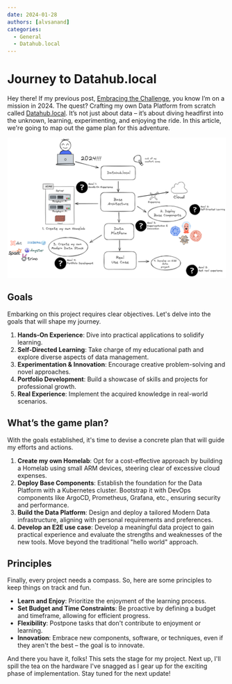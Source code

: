 ```yaml
---
date: 2024-01-28
authors: [alvsanand]
categories:
  - General
  - Datahub.local
---
```

# Journey to Datahub.local

Hey there! If my previous post, [Embracing the Challenge](202401_embracing-the-challenge.md), you know I’m on a mission in 2024. The quest? Crafting my own Data Platform from scratch called [Datahub.local](https://www.alvsanand.com/datahub-local/). It’s not just about data – it’s about diving headfirst into the unknown, learning, experimenting, and enjoying the ride. In this article, we're going to map out the game plan for this adventure.

![ Journey to Datahub.local](/img/datahub-local-plan.png)

## Goals

Embarking on this project requires clear objectives. Let's delve into the goals that will shape my journey.

1. **Hands-On Experience**: Dive into practical applications to solidify learning.
1. **Self-Directed Learning**: Take charge of my educational path and explore diverse aspects of data management.
1. **Experimentation & Innovation**: Encourage creative problem-solving and novel approaches.
1. **Portfolio Development**: Build a showcase of skills and projects for professional growth.
1. **Real Experience**: Implement the acquired knowledge in real-world scenarios.

## What’s the game plan?

With the goals established, it's time to devise a concrete plan that will guide my efforts and actions.

1. **Create my own Homelab**: Opt for a cost-effective approach by building a Homelab using small ARM devices, steering clear of excessive cloud expenses.
2. **Deploy Base Components**: Establish the foundation for the Data Platform with a Kubernetes cluster. Bootstrap it with DevOps components like ArgoCD, Prometheus, Grafana, etc., ensuring security and performance.
3. **Build the Data Platform**: Design and deploy a tailored Modern Data infrastructure, aligning with personal requirements and preferences.
4. **Develop an E2E use case**: Develop a meaningful data project to gain practical experience and evaluate the strengths and weaknesses of the new tools. Move beyond the traditional "hello world" approach.

## Principles

Finally, every project needs a compass. So, here are some principles to keep things on track and fun.

- **Learn and Enjoy**: Prioritize the enjoyment of the learning process.
- **Set Budget and Time Constraints**: Be proactive by defining a budget and timeframe, allowing for efficient progress.
- **Flexibility**: Postpone tasks that don't contribute to enjoyment or learning.
- **Innovation**: Embrace new components, software, or techniques, even if they aren't the best – the goal is to innovate.

And there you have it, folks! This sets the stage for my project. Next up, I'll spill the tea on the hardware I've snagged as I gear up for the exciting phase of implementation. Stay tuned for the next update!
